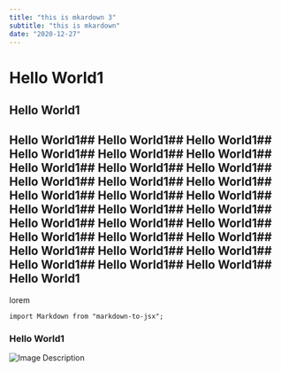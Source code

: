 ```yaml
---
title: "this is mkardown 3"
subtitle: "this is mkardown"
date: "2020-12-27"
---
```


# Hello World1

## Hello World1

## Hello World1## Hello World1## Hello World1## Hello World1## Hello World1## Hello World1## Hello World1## Hello World1## Hello World1## Hello World1## Hello World1## Hello World1## Hello World1## Hello World1## Hello World1## Hello World1## Hello World1## Hello World1## Hello World1## Hello World1## Hello World1## Hello World1## Hello World1## Hello World1## Hello World1## Hello World1## Hello World1## Hello World1## Hello World1## Hello World1## Hello World1

lorem

```
import Markdown from "markdown-to-jsx";

```

### Hello World1

![Image Description](/images/wallpaper.jpg)
